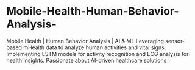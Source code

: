 # Mobile-Health-Human-Behavior-Analysis-
Mobile Health | Human Behavior Analysis | AI &amp; ML Leveraging sensor-based mHealth data to analyze human activities and vital signs. Implementing LSTM models for activity recognition and ECG analysis for health insights. Passionate about AI-driven healthcare solutions
